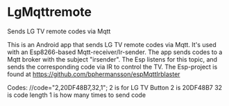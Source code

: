 # LgMqttremote
Sends LG TV remote codes via Mqtt

This is an Android app that sends LG TV remote codes via Mqtt. It's used with an Esp8266-based Mqtt-receiver/Ir-sender. 
The app sends codes to a Mqtt broker with the subject "irsender". The Esp listens for this topic, and sends the
corresponding code via IR to control the TV. 
The Esp-project is found at https://github.com/bphermansson/espMqttIrblaster

Codes:
//code="2,20DF48B7,32,1";
2 is for LG TV
Button 2 is 20DF48B7
32 is code length
1 is how many times to send code


